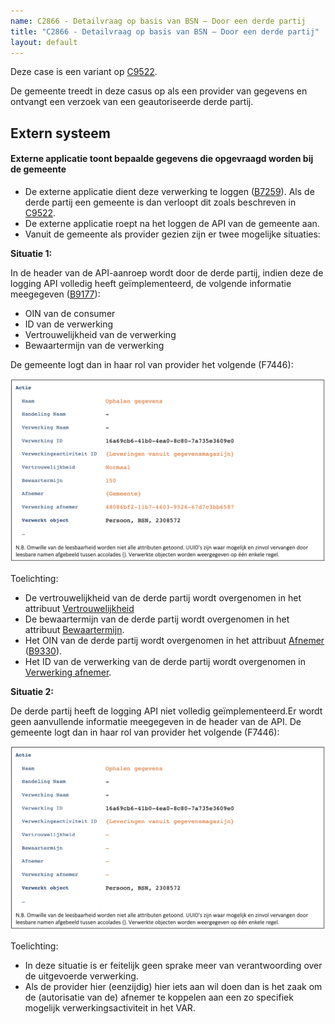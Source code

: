 ```yaml
---
name: C2866 - Detailvraag op basis van BSN – Door een derde partij
title: "C2866 - Detailvraag op basis van BSN – Door een derde partij"
layout: default
---
```

Deze case is een variant op [C9522](./9522.md). 

De gemeente treedt in deze casus op als een provider van gegevens en ontvangt een verzoek van een geautoriseerde derde partij.

## Extern systeem
#### Externe applicatie toont bepaalde gegevens die opgevraagd worden bij de gemeente
-	De externe applicatie dient deze verwerking te loggen ([B7259](./7259.md)). Als de derde partij een gemeente is dan verloopt dit zoals beschreven in [C9522](./9522.md). 
-	De externe applicatie roept na het loggen de API van de gemeente aan.
-	Vanuit de gemeente als provider gezien zijn er twee mogelijke situaties:

**Situatie 1:** 

In de header van de API-aanroep wordt door de derde partij, indien deze de logging API volledig heeft geïmplementeerd, de volgende informatie meegegeven ([B9177](./9177.md)):
- OIN van de consumer
- ID van de verwerking
- Vertrouwelijkheid van de verwerking
- Bewaartermijn van de verwerking
 
 De gemeente logt dan in haar rol van provider het volgende (F7446):
    
 <img src="./_assets/2866_1.png" alt="" width="700"/>

 Toelichting:
 - De vertrouwelijkheid van de derde partij wordt overgenomen in het attribuut [Vertrouwelijkheid](../../../gegevenswoordenboek/attributen/Vertrouwelijkheid.md)
  - De bewaartermijn van de derde partij wordt overgenomen in het attribuut [Bewaartermijn](../../../gegevenswoordenboek/attributen/Bewaartermijn.md).
 - Het OIN van de derde partij wordt overgenomen in het attribuut [Afnemer](../../../gegevenswoordenboek/attributen/Afnemer.md) ([B9330](./9330.md)). 
 - Het ID van de verwerking van de derde partij wordt overgenomen in [Verwerking afnemer](../../../gegevenswoordenboek/attributen/Verwerking_afnemer.md).

**Situatie 2:** 

De derde partij heeft de logging API  niet volledig  geïmplementeerd.Er wordt geen aanvullende informatie meegegeven in de header van de API. De gemeente logt dan in haar rol van provider het volgende (F7446):
    
<img src="./_assets/2866_2.png" alt="" width="700"/>
    
Toelichting:
-	In deze situatie is er feitelijk geen sprake meer van verantwoording over de uitgevoerde verwerking.
-	Als de provider hier (eenzijdig) hier iets aan wil doen dan is het zaak om de (autorisatie van de) afnemer te koppelen aan een zo specifiek mogelijk verwerkingsactiviteit in het VAR. 

